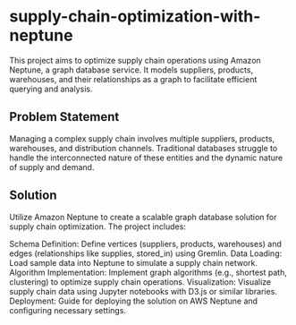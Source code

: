 # supply-chain-optimization-with-neptune
This project aims to optimize supply chain operations using Amazon Neptune, a graph database service. It models suppliers, products, warehouses, and their relationships as a graph to facilitate efficient querying and analysis.

## Problem Statement
Managing a complex supply chain involves multiple suppliers, products, warehouses, and distribution channels. Traditional databases struggle to handle the interconnected nature of these entities and the dynamic nature of supply and demand.

## Solution
Utilize Amazon Neptune to create a scalable graph database solution for supply chain optimization. The project includes:

Schema Definition: Define vertices (suppliers, products, warehouses) and edges (relationships like supplies, stored_in) using Gremlin.
Data Loading: Load sample data into Neptune to simulate a supply chain network.
Algorithm Implementation: Implement graph algorithms (e.g., shortest path, clustering) to optimize supply chain operations.
Visualization: Visualize supply chain data using Jupyter notebooks with D3.js or similar libraries.
Deployment: Guide for deploying the solution on AWS Neptune and configuring necessary settings.
